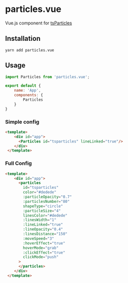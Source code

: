 # particles.vue

Vue.js component for [tsParticles](https://github.com/matteobruni/tsparticles)

## Installation

```shell script
yarn add particles.vue
```

## Usage

```javascript
import Particles from 'particles.vue';

export default {
    name: 'App',
    components: {
        Particles
    }
}
```
### Simple config

```html
<template>
    <div id="app">
      <Particles id="tsparticles" lineLinked="true"/>
    </div>
 </template>
```

### Full Config

```html
<template>
    <div id="app">
      <particles
        id="tsparticles"
        color="#dedede"
        :particleOpacity="0.7"
        :particlesNumber="80"
        shapeType="circle"
        :particleSize="4"
        linesColor="#dedede"
        :linesWidth="1"
        :lineLinked="true"
        :lineOpacity="0.4"
        :linesDistance="150"
        :moveSpeed="3"
        :hoverEffect="true"
        hoverMode="grab"
        :clickEffect="true"
        clickMode="push"
      >
      </particles>
    </div>
 </template>
```
